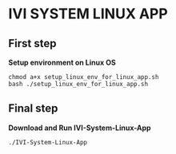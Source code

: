 # IVI SYSTEM LINUX APP
## First step
**Setup environment on Linux OS**
```
chmod a+x setup_linux_env_for_linux_app.sh
bash ./setup_linux_env_for_linux_app.sh
```
## Final step 
**Download and Run IVI-System-Linux-App**
```
./IVI-System-Linux-App
```
